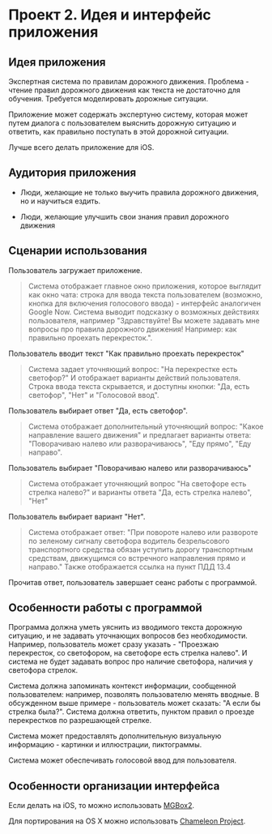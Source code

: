 Проект 2. Идея и интерфейс приложения
=============

## Идея приложения

Экспертная система по правилам дорожного движения. Проблема - чтение правил дорожного движения как текста не достаточно для обучения.
Требуется моделировать дорожные ситуации.

Приложение может содержать экспертуню систему, которая может путем диалога с пользователем выяснить дорожную ситуацию и ответить, как правильно поступать в этой дорожной ситуации.

Лучше всего делать приложение для iOS.

## Аудитория приложения

* Люди, желающие не только выучить правила дорожного движения, но и научиться ездить.

* Люди, желающие улучшить свои знания правил дорожного движения

## Сценарии использования
Пользователь загружает приложение. 

>  Система отображает главное окно приложения, которое выглядит как окно чата: строка для ввода текста пользователем (возможно, кнопка для включения голосового ввода) - интерфейс аналогичен Google Now. Система выводит подсказку о возможных действиях пользователя, например "Здравствуйте! Вы можете задавать мне вопросы про правила дорожного движения! Например: как правильно проехать перекресток.".

Пользователь вводит текст "Как правильно проехать перекресток"

> Система задает уточняющий вопрос: "На перекрестке есть светофор?" И отображает варианты действий пользователя. Строка ввода текста скрывается, и доступны кнопки: "Да, есть светофор", "Нет" и "Голосовой ввод".

Пользователь выбирает ответ "Да, есть светофор".

> Система отображает дополнительный уточняющий вопрос: "Какое направление вашего движения" и предлагает варианты ответа: "Поворачиваю налево или разворачиваюсь", "Еду прямо", "Еду направо".

Пользователь выбирает "Поворачиваю налево или разворачиваюсь"

> Система отображает уточняющий вопрос "На светофоре есть стрелка налево?" и варианты ответа "Да, есть стрелка налево", "Нет"

Пользователь выбирает вариант "Нет".

> Система отображает ответ: "При повороте налево или развороте по зеленому сигналу светофора водитель безрельсового транспортного средства обязан уступить дорогу транспортным средствам, движущимся со встречного направления прямо и направо." Также отображается ссылка на пункт ПДД 13.4

Прочитав ответ, пользователь завершает сеанс работы с программой.

## Особенности работы с программой
Программа должна уметь уяснить из вводимого текста дорожную ситуацию, и не задавать уточнающих вопросов без необходимости. Например, пользователь может сразу указать - "Проезжаю перекресток, со светофором, на светофоре есть стрелка налево". И система не будет задавать вопрос про наличие светофора, наличия у светофора стрелок.

Система должна запоминать контекст информации, сообщенной пользователем: например, позволять пользователю менять вводные. В обсужденном выше примере - пользователь может сказать: "А если бы стрелка была?". Система должна ответить, пунктом правил о проезде перекрестков по разрешающей стрелке.

Система может предоставлять дополнительную визуальную информацию - картинки и иллюстрации, пиктограммы. 

Система может обеспечивать голосовой ввод для пользователя.

## Особенности организации интерфейса

Если делать на iOS, то можно использовать [MGBox2](https://github.com/sobri909/MGBox2).

Для портирования на OS X можно использовать [Chameleon Project](http://chameleonproject.org/).

